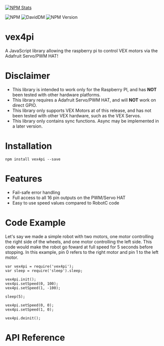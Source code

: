 [![NPM Stats](https://nodei.co/npm/vex4pi.png?downloads=true&downloadRank=true&stars=true)](https://nodei.co/npm/vex4pi/)

![NPM](https://img.shields.io/npm/dt/vex4pi.svg)
![DavidDM](https://david-dm.org/tejashah88/vex4pi.svg)
![NPM Version](https://img.shields.io/npm/v/vex4pi.svg)

# vex4pi
A JavaScript library allowing the raspberry pi to control VEX motors via the Adafruit Servo/PWM HAT!

# Disclaimer
* This library is intended to work only for the Raspberry PI, and has **NOT** been tested with other hardware platforms.
* This library requires a Adafruit Servo/PWM HAT, and will **NOT** work on direct GPIO.
* This library only supports VEX Motors at of this release, and has not been tested with other VEX hardware, such as the VEX Servos.
* This library only contains sync functions. Async may be implemented in a later version.


# Installation

```
npm install vex4pi --save
```

# Features
* Fail-safe error handling
* Full access to all 16 pin outputs on the PWM/Servo HAT
* Easy to use speed values compared to RobotC code

# Code Example

Let's say we made a simple robot with two motors, one motor controlling the right side of the wheels, and one motor controlling the left side. This code would make the robot go foward at full speed for 5 seconds before stopping. In this example, pin 0 refers to the right motor and pin 1 to the left motor.

```
var vex4pi = require('vex4pi');
var sleep = require('sleep').sleep;

vex4pi.init();
vex4pi.setSpeed(0, 100);
vex4pi.setSpeed(1, -100);

sleep(5);

vex4pi.setSpeed(0, 0);
vex4pi.setSpeed(1, 0);

vex4pi.deinit();
```

# API Reference

